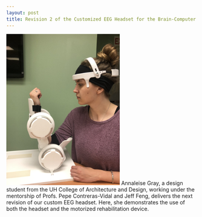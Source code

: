 ```yaml
---
layout: post
title: Revision 2 of the Customized EEG Headset for the Brain-Computer Interface
---
```


<img src="/photos/headset.jpeg" width="300" height="400" >
Annaleise Gray, a design student from the UH College of Architecture and Design, working under the mentorship of Profs. Pepe Contreras-Vidal and Jeff Feng, delivers the next revision of our custom EEG headset. Here, she demonstrates the use of both the headset and the motorized rehabilitation device.

